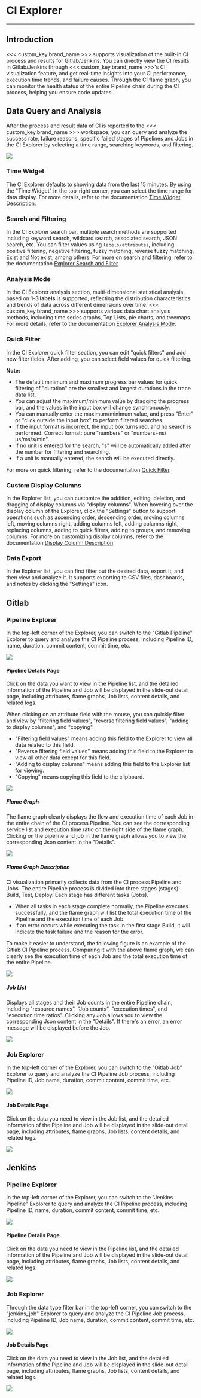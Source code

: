 # CI Explorer
---

## Introduction

<<< custom_key.brand_name >>> supports visualization of the built-in CI process and results for Gitlab/Jenkins. You can directly view the CI results in Gitlab/Jenkins through <<< custom_key.brand_name >>>'s CI visualization feature, and get real-time insights into your CI performance, execution time trends, and failure causes. Through the CI flame graph, you can monitor the health status of the entire Pipeline chain during the CI process, helping you ensure code updates.

## Data Query and Analysis

After the process and result data of CI is reported to the <<< custom_key.brand_name >>> workspace, you can query and analyze the success rate, failure reasons, specific failed stages of Pipelines and Jobs in the CI Explorer by selecting a time range, searching keywords, and filtering.

![](img/10.ci_5.png)

### Time Widget

The CI Explorer defaults to showing data from the last 15 minutes. By using the "Time Widget" in the top-right corner, you can select the time range for data display. For more details, refer to the documentation [Time Widget Description](../getting-started/function-details/explorer-analysis.md#time).

### Search and Filtering

In the CI Explorer search bar, multiple search methods are supported including keyword search, wildcard search, associated search, JSON search, etc. You can filter values using `labels/attributes`, including positive filtering, negative filtering, fuzzy matching, reverse fuzzy matching, Exist and Not exist, among others. For more on search and filtering, refer to the documentation [Explorer Search and Filter](../getting-started/function-details/explorer-search.md).

### Analysis Mode

In the CI Explorer analysis section, multi-dimensional statistical analysis based on **1-3 labels** is supported, reflecting the distribution characteristics and trends of data across different dimensions over time. <<< custom_key.brand_name >>> supports various data chart analysis methods, including time series graphs, Top Lists, pie charts, and treemaps. For more details, refer to the documentation [Explorer Analysis Mode](../getting-started/function-details/explorer-analysis.md).

### Quick Filter

In the CI Explorer quick filter section, you can edit "quick filters" and add new filter fields. After adding, you can select field values for quick filtering.

**Note:**

- The default minimum and maximum progress bar values for quick filtering of "duration" are the smallest and largest durations in the trace data list.
- You can adjust the maximum/minimum value by dragging the progress bar, and the values in the input box will change synchronously.
- You can manually enter the maximum/minimum value, and press "Enter" or "click outside the input box" to perform filtered searches.
- If the input format is incorrect, the input box turns red, and no search is performed. Correct format: pure "numbers" or "numbers+ns/μs/ms/s/min".
- If no unit is entered for the search, "s" will be automatically added after the number for filtering and searching.
- If a unit is manually entered, the search will be executed directly.

For more on quick filtering, refer to the documentation [Quick Filter](../getting-started/function-details/explorer-filter.md#quick-filter).

### Custom Display Columns

In the Explorer list, you can customize the addition, editing, deletion, and dragging of display columns via "display columns". When hovering over the display column of the Explorer, click the "Settings" button to support operations such as ascending order, descending order, moving columns left, moving columns right, adding columns left, adding columns right, replacing columns, adding to quick filters, adding to groups, and removing columns. For more on customizing display columns, refer to the documentation [Display Column Description](../getting-started/function-details/explorer-analysis.md#columns).

### Data Export

In the Explorer list, you can first filter out the desired data, export it, and then view and analyze it. It supports exporting to CSV files, dashboards, and notes by clicking the "Settings" icon.

## Gitlab

### Pipeline Explorer

In the top-left corner of the Explorer, you can switch to the "Gitlab Pipeline" Explorer to query and analyze the CI Pipeline process, including Pipeline ID, name, duration, commit content, commit time, etc.

![](img/10.ci_5.png)

#### Pipeline Details Page

Click on the data you want to view in the Pipeline list, and the detailed information of the Pipeline and Job will be displayed in the slide-out detail page, including attributes, flame graphs, Job lists, content details, and related logs.

When clicking on an attribute field with the mouse, you can quickly filter and view by "filtering field values", "reverse filtering field values", "adding to display columns", and "copying".

- "Filtering field values" means adding this field to the Explorer to view all data related to this field.
- "Reverse filtering field values" means adding this field to the Explorer to view all other data except for this field.
- "Adding to display columns" means adding this field to the Explorer list for viewing.
- "Copying" means copying this field to the clipboard.

![](img/10.ci_7.1.png)

##### Flame Graph

The flame graph clearly displays the flow and execution time of each Job in the entire chain of the CI process Pipeline. You can see the corresponding service list and execution time ratio on the right side of the flame graph. Clicking on the pipeline and job in the flame graph allows you to view the corresponding Json content in the "Details".

![](img/10.ci_14.png)

##### Flame Graph Description

CI visualization primarily collects data from the CI process Pipeline and Jobs. The entire Pipeline process is divided into three stages (stages): Build, Test, Deploy. Each stage has different tasks (Jobs).

- When all tasks in each stage complete normally, the Pipeline executes successfully, and the flame graph will list the total execution time of the Pipeline and the execution time of each Job.
- If an error occurs while executing the task in the first stage Build, it will indicate the task failure and the reason for the error.

To make it easier to understand, the following figure is an example of the Gitlab CI Pipeline process. Comparing it with the above flame graph, we can clearly see the execution time of each Job and the total execution time of the entire Pipeline.

![](img/10.ci_2.png)

##### Job List

Displays all stages and their Job counts in the entire Pipeline chain, including "resource names", "Job counts", "execution times", and "execution time ratios". Clicking any Job allows you to view the corresponding Json content in the "Details". If there's an error, an error message will be displayed before the Job.

![](img/10.ci_13.png)

### Job Explorer

In the top-left corner of the Explorer, you can switch to the "Gitlab Job" Explorer to query and analyze the CI Pipeline Job process, including Pipeline ID, Job name, duration, commit content, commit time, etc.

![](img/10.ci_6.png)

#### Job Details Page

Click on the data you need to view in the Job list, and the detailed information of the Pipeline and Job will be displayed in the slide-out detail page, including attributes, flame graphs, Job lists, content details, and related logs.

![](img/10.ci_7.2.png)


## Jenkins

### Pipeline Explorer

In the top-left corner of the Explorer, you can switch to the "Jenkins Pipeline" Explorer to query and analyze the CI Pipeline process, including Pipeline ID, name, duration, commit content, commit time, etc.

![](img/17.CI_4.png)

#### Pipeline Details Page

Click on the data you need to view in the Pipeline list, and the detailed information of the Pipeline and Job will be displayed in the slide-out detail page, including attributes, flame graphs, Job lists, content details, and related logs.

![](img/17.CI_5.png)

### Job Explorer

Through the data type filter bar in the top-left corner, you can switch to the "jenkins_job" Explorer to query and analyze the CI Pipeline Job process, including Pipeline ID, Job name, duration, commit content, commit time, etc.

![](img/17.CI_8.png)

#### Job Details Page

Click on the data you need to view in the Job list, and the detailed information of the Pipeline and Job will be displayed in the slide-out detail page, including attributes, flame graphs, Job lists, content details, and related logs.

![](img/17.CI_9.png)
